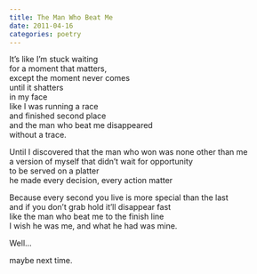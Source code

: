 ```yaml
---
title: The Man Who Beat Me
date: 2011-04-16
categories: poetry
---
```


It’s like I’m stuck waiting<br/>
for a moment that matters,<br/>
except the moment never comes<br/>
until it shatters<br/>
in my face<br/>
like I was running a race<br/>
and finished second place<br/>
and the man who beat me disappeared<br/>
without a trace.<br/>

Until I discovered that the man who won was none other than me<br/>
a version of myself that didn’t wait for opportunity<br/>
to be served on a platter<br/>
he made every decision, every action matter<br/>

Because every second you live is more special than the last<br/>
and if you don’t grab hold it’ll disappear fast<br/>
like the man who beat me to the finish line<br/>
I wish he was me, and what he had was mine.<br/>

Well…<br/>

maybe next time.<br/>
